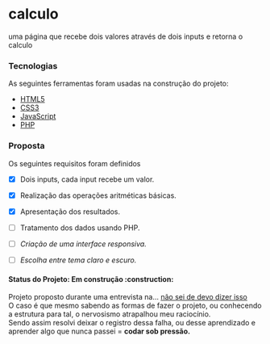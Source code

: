 <h1> calculo </h1>

uma página que recebe dois valores através de dois inputs e retorna o calculo

### Tecnologias

As seguintes ferramentas foram usadas na construção do projeto:

- [HTML5](https://developer.mozilla.org/en-US/docs/Glossary/HTML5)
- [CSS3](https://developer.mozilla.org/pt-BR/docs/Web/CSS)
- [JavaScript](https://developer.mozilla.org/pt-BR/docs/Web/JavaScript)
- [PHP](https://www.php.net/)

### Proposta

Os seguintes requisitos foram definidos

- [x] Dois inputs, cada input recebe um valor.
- [x] Realização das operações aritméticas básicas.
- [x] Apresentação dos resultados.
- [ ] Tratamento dos dados usando PHP.

- [ ] <em>Criação de uma interface responsiva.</em>
- [ ] <em>Escolha entre tema claro e escuro.</em>

<h4>
 Status do Projeto: Em construção :construction:
</h4>

<p>
   Projeto proposto durante uma entrevista na... <a href="https://www.hostinger.com.br/tutoriais/erro-404">não sei de devo dizer isso</a><br>
   O caso é que mesmo sabendo as formas de fazer o projeto, ou conhecendo a estrutura para tal, o nervosismo atrapalhou meu raciocínio.<br>
   Sendo assim resolvi deixar o registro dessa falha, ou desse aprendizado e aprender algo que nunca passei = <strong>codar sob pressão.</strong>
</p> 

